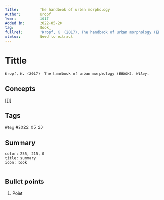 ```yaml
---
Title: 			The handbook of urban morphology
Author:	        Kropf
Year:			2017
Added in:		2022-05-20
tag:			Book_
fullref: 		"Kropf, K. (2017). The handbook of urban morphology (EBOOK). Wiley."
status:			Need to extract
---
```

# Tittle 
```ad-quote
Kropf, K. (2017). The handbook of urban morphology (EBOOK). Wiley.
```
## Concepts
[[]]
## Tags
#tag 
#2022-05-20

## Summary
```ad-info
color: 255, 215, 0
title: summary
icon: book


```
## Bullet points
1. Point
